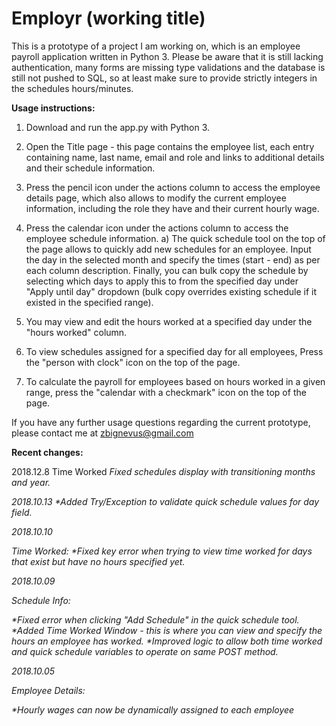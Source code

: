 <h1>Employr (working title)</h1>

This is a prototype of a project I am working on, which is an employee payroll application written in Python 3. Please be aware that it is still lacking authentication, many forms are missing type validations and the database is still not pushed to SQL, so at least make sure to provide strictly integers in the schedules hours/minutes.

<b>Usage instructions:</b>

1. Download and run the app.py with Python 3.
2. Open the Title page - this page contains the employee list, each entry containing name, last name, email and role and links to additional details and their schedule information.
3. Press the pencil icon under the actions column to access the employee details page, which also allows to modify the current employee information, including the role they have and their current hourly wage.
4. Press the calendar icon under the actions column to access the employee schedule information.
a) The quick schedule tool on the top of the page allows to quickly add new schedules for an employee. Input the day in the selected month and specify the times (start - end) as per each column description. Finally, you can bulk copy the schedule by selecting which days to apply this to from the specified day under "Apply until day" dropdown (bulk copy overrides existing schedule if it existed in the specified range).
5. You may view and edit the hours worked at a specified day under the "hours worked" column.
6. To view schedules assigned for a specified day for all employees, Press the "person with clock" icon on the top of the page.

7. To calculate the payroll for employees based on hours worked in a given range, press the "calendar with a checkmark" icon on the top of the page.


If you have any further usage questions regarding the current prototype, please contact me at zbignevus@gmail.com


<b>Recent changes:</b>

2018.12.8
Time Worked
<i>
  Fixed schedules display with transitioning months and year.

2018.10.13
  <i>
  *Added Try/Exception to validate quick schedule values for day field.

2018.10.10

Time Worked:
  <i>
  *Fixed key error when trying to view time worked for days that exist but have no hours specified yet.
  </i>

2018.10.09

Schedule Info:

  <i>
  *Fixed error when clicking "Add Schedule" in the quick schedule tool.
  *Added Time Worked Window - this is where you can view and specify the hours an employee has worked.
  *Improved logic to allow both time worked and quick schedule variables to operate on same POST method.
 </i>

2018.10.05

Employee Details:

  <i>*Hourly wages can now be dynamically assigned to each employee
  </i>
